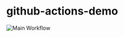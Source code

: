 # github-actions-demo

![Main Workflow](https://github.com/haquema/github-actions-demo/blob/main/.github/workflows/main.yaml/badge.svg)